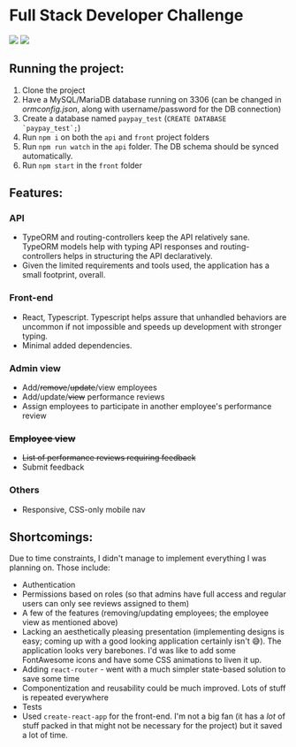 # Full Stack Developer Challenge

![](https://i.imgur.com/GPTsAFE.png)
![](https://i.imgur.com/m4Dhw4b.png)

## Running the project:

1. Clone the project
2. Have a MySQL/MariaDB database running on 3306 (can be changed in *ormconfig.json*, along with username/password for the DB connection)
3. Create a database named `paypay_test` (```CREATE DATABASE `paypay_test`;```)
4. Run `npm i` on both the `api` and `front` project folders
5. Run `npm run watch` in the `api` folder. The DB schema should be synced automatically.
6. Run `npm start` in the `front` folder

## Features:

### API
* TypeORM and routing-controllers keep the API relatively sane. TypeORM models help with typing API responses and routing-controllers helps in structuring the API declaratively.
* Given the limited requirements and tools used, the application has a small footprint, overall.

### Front-end
* React, Typescript. Typescript helps assure that unhandled behaviors are uncommon if not impossible and speeds up development with stronger typing.
* Minimal added dependencies.

### Admin view
* Add/~~remove~~/~~update~~/view employees
* Add/update/~~view~~ performance reviews
* Assign employees to participate in another employee's performance review

### ~~Employee view~~
* ~~List of performance reviews requiring feedback~~
* Submit feedback

### Others
* Responsive, CSS-only mobile nav

## Shortcomings:
Due to time constraints, I didn't manage to implement everything I was planning on. Those include:
* Authentication
* Permissions based on roles (so that admins have full access and regular users can only see reviews assigned to them)
* A few of the features (removing/updating employees; the employee view as mentioned above)
* Lacking an aesthetically pleasing presentation (implementing designs is easy; coming up with a good looking application certainly isn't 😅). The application looks very barebones. I'd was like to add some FontAwesome icons and have some CSS animations to liven it up.
* Adding `react-router` - went with a much simpler state-based solution to save some time
* Componentization and reusability could be much improved. Lots of stuff is repeated everywhere
* Tests
* Used `create-react-app` for the front-end. I'm not a big fan (it has a *lot* of stuff packed in that might not be necessary for the project) but it saved a lot of time.
